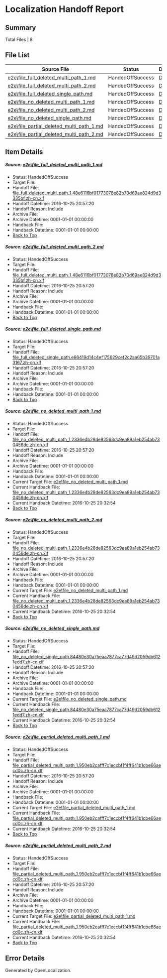 # <a name='report-top'></a> Localization Handoff Report

## Summary
 Total Files | 8

## File List
 Source File | Status | Details 
 ----------- | ------ | ------- 
 [e2e\file_full_deleted_multi_path_1.md](https://github.com/OpenLocalizationTestOrg/ol-test0/blob/4f98eac7ac24fe88066a8468d53bb2297b30e2db/e2e/file_full_deleted_multi_path_1.md) | HandedOffSuccess | [Details](#1ba358b8005cc1ddaaff04622c41bd0f966e7c9e1)
 [e2e\file_full_deleted_multi_path_2.md](https://github.com/OpenLocalizationTestOrg/ol-test0/blob/4f98eac7ac24fe88066a8468d53bb2297b30e2db/e2e/file_full_deleted_multi_path_2.md) | HandedOffSuccess | [Details](#1ba358b8005cc1ddaaff04622c41bd0f966e7c9e2)
 [e2e\file_full_deleted_single_path.md](https://github.com/OpenLocalizationTestOrg/ol-test0/blob/4f98eac7ac24fe88066a8468d53bb2297b30e2db/e2e/file_full_deleted_single_path.md) | HandedOffSuccess | [Details](#574f12c71e2b8d477ea390e92bf7bfa063af2def3)
 [e2e\file_no_deleted_multi_path_1.md](https://github.com/OpenLocalizationTestOrg/ol-test0/blob/4f98eac7ac24fe88066a8468d53bb2297b30e2db/e2e/file_no_deleted_multi_path_1.md) | HandedOffSuccess | [Details](#9ee9ff089c0e47e7d3b59cb646dd3896d1628da64)
 [e2e\file_no_deleted_multi_path_2.md](https://github.com/OpenLocalizationTestOrg/ol-test0/blob/4f98eac7ac24fe88066a8468d53bb2297b30e2db/e2e/file_no_deleted_multi_path_2.md) | HandedOffSuccess | [Details](#9ee9ff089c0e47e7d3b59cb646dd3896d1628da65)
 [e2e\file_no_deleted_single_path.md](https://github.com/OpenLocalizationTestOrg/ol-test0/blob/4f98eac7ac24fe88066a8468d53bb2297b30e2db/e2e/file_no_deleted_single_path.md) | HandedOffSuccess | [Details](#3f64796ae11bb24fa7cded5afb5061077d0f9fb06)
 [e2e\file_partial_deleted_multi_path_1.md](https://github.com/OpenLocalizationTestOrg/ol-test0/blob/4f98eac7ac24fe88066a8468d53bb2297b30e2db/e2e/file_partial_deleted_multi_path_1.md) | HandedOffSuccess | [Details](#f7440f3e8022cfd7317495e93a8aec73870dfdcb7)
 [e2e\file_partial_deleted_multi_path_2.md](https://github.com/OpenLocalizationTestOrg/ol-test0/blob/4f98eac7ac24fe88066a8468d53bb2297b30e2db/e2e/file_partial_deleted_multi_path_2.md) | HandedOffSuccess | [Details](#f7440f3e8022cfd7317495e93a8aec73870dfdcb8)

## Item Details
##### <a name='1ba358b8005cc1ddaaff04622c41bd0f966e7c9e1'></a> Source: [e2e\file_full_deleted_multi_path_1.md](https://github.com/OpenLocalizationTestOrg/ol-test0/blob/4f98eac7ac24fe88066a8468d53bb2297b30e2db/e2e/file_full_deleted_multi_path_1.md)
* Status: HandedOffSuccess
* Target File: 
* Handoff File: [file_full_deleted_multi_path_1.48e6116bf01773078e82b70d69ae824d9d3335bf.zh-cn.xlf](https://github.com/OpenLocalizationTestOrg/ol-test0-handoff/blob/4799cdf3c6191857ad0234ded0ad9f99e3240161/ol-handoff/OpenLocalizationTestOrg/ol-test0-zhcn/shujia/mt/file_full_deleted_multi_path_1.48e6116bf01773078e82b70d69ae824d9d3335bf.zh-cn.xlf)
* Handoff Datetime: 2016-10-25 20:57:20
* Handoff Reason: Include
* Archive File: 
* Archive Datetime: 0001-01-01 00:00:00
* Handback File: 
* Handback Datetime: 0001-01-01 00:00:00
* [Back to Top](#report-top)

##### <a name='1ba358b8005cc1ddaaff04622c41bd0f966e7c9e2'></a> Source: [e2e\file_full_deleted_multi_path_2.md](https://github.com/OpenLocalizationTestOrg/ol-test0/blob/4f98eac7ac24fe88066a8468d53bb2297b30e2db/e2e/file_full_deleted_multi_path_2.md)
* Status: HandedOffSuccess
* Target File: 
* Handoff File: [file_full_deleted_multi_path_1.48e6116bf01773078e82b70d69ae824d9d3335bf.zh-cn.xlf](https://github.com/OpenLocalizationTestOrg/ol-test0-handoff/blob/4799cdf3c6191857ad0234ded0ad9f99e3240161/ol-handoff/OpenLocalizationTestOrg/ol-test0-zhcn/shujia/mt/file_full_deleted_multi_path_1.48e6116bf01773078e82b70d69ae824d9d3335bf.zh-cn.xlf)
* Handoff Datetime: 2016-10-25 20:57:20
* Handoff Reason: Include
* Archive File: 
* Archive Datetime: 0001-01-01 00:00:00
* Handback File: 
* Handback Datetime: 0001-01-01 00:00:00
* [Back to Top](#report-top)

##### <a name='574f12c71e2b8d477ea390e92bf7bfa063af2def3'></a> Source: [e2e\file_full_deleted_single_path.md](https://github.com/OpenLocalizationTestOrg/ol-test0/blob/4f98eac7ac24fe88066a8468d53bb2297b30e2db/e2e/file_full_deleted_single_path.md)
* Status: HandedOffSuccess
* Target File: 
* Handoff File: [file_full_deleted_single_path.e86419d14c4ef175629cef2c2aa65b39701a3167.zh-cn.xlf](https://github.com/OpenLocalizationTestOrg/ol-test0-handoff/blob/4799cdf3c6191857ad0234ded0ad9f99e3240161/ol-handoff/OpenLocalizationTestOrg/ol-test0-zhcn/shujia/mt/file_full_deleted_single_path.e86419d14c4ef175629cef2c2aa65b39701a3167.zh-cn.xlf)
* Handoff Datetime: 2016-10-25 20:57:20
* Handoff Reason: Include
* Archive File: 
* Archive Datetime: 0001-01-01 00:00:00
* Handback File: 
* Handback Datetime: 0001-01-01 00:00:00
* [Back to Top](#report-top)

##### <a name='9ee9ff089c0e47e7d3b59cb646dd3896d1628da64'></a> Source: [e2e\file_no_deleted_multi_path_1.md](https://github.com/OpenLocalizationTestOrg/ol-test0/blob/4f98eac7ac24fe88066a8468d53bb2297b30e2db/e2e/file_no_deleted_multi_path_1.md)
* Status: HandedOffSuccess
* Target File: 
* Handoff File: [file_no_deleted_multi_path_1.2336e4b28de82563dc9ea89a1eb254ab730456de.zh-cn.xlf](https://github.com/OpenLocalizationTestOrg/ol-test0-handoff/blob/4799cdf3c6191857ad0234ded0ad9f99e3240161/ol-handoff/OpenLocalizationTestOrg/ol-test0-zhcn/shujia/mt/file_no_deleted_multi_path_1.2336e4b28de82563dc9ea89a1eb254ab730456de.zh-cn.xlf)
* Handoff Datetime: 2016-10-25 20:57:20
* Handoff Reason: Include
* Archive File: 
* Archive Datetime: 0001-01-01 00:00:00
* Handback File: 
* Handback Datetime: 0001-01-01 00:00:00
* Current Target File: [e2e\file_no_deleted_multi_path_1.md](https://github.com/OpenLocalizationTestOrg/ol-test0-zhcn/blob/180022c3128a99fbd28f285af7b2a1e2297d9d8d/e2e/file_no_deleted_multi_path_1.md)
* Current Handback File: [file_no_deleted_multi_path_1.2336e4b28de82563dc9ea89a1eb254ab730456de.zh-cn.xlf](https://github.com/OpenLocalizationTestOrg/ol-test0-handback/blob/77c1369d23d14eb0bd47f834d458e7f19eef4e34/ol-handback/OpenLocalizationTestOrg/ol-test0-zhcn/shujia/mt/file_no_deleted_multi_path_1.2336e4b28de82563dc9ea89a1eb254ab730456de.zh-cn.xlf)
* Current Handback Datetime: 2016-10-25 20:32:54
* [Back to Top](#report-top)

##### <a name='9ee9ff089c0e47e7d3b59cb646dd3896d1628da65'></a> Source: [e2e\file_no_deleted_multi_path_2.md](https://github.com/OpenLocalizationTestOrg/ol-test0/blob/4f98eac7ac24fe88066a8468d53bb2297b30e2db/e2e/file_no_deleted_multi_path_2.md)
* Status: HandedOffSuccess
* Target File: 
* Handoff File: [file_no_deleted_multi_path_1.2336e4b28de82563dc9ea89a1eb254ab730456de.zh-cn.xlf](https://github.com/OpenLocalizationTestOrg/ol-test0-handoff/blob/4799cdf3c6191857ad0234ded0ad9f99e3240161/ol-handoff/OpenLocalizationTestOrg/ol-test0-zhcn/shujia/mt/file_no_deleted_multi_path_1.2336e4b28de82563dc9ea89a1eb254ab730456de.zh-cn.xlf)
* Handoff Datetime: 2016-10-25 20:57:20
* Handoff Reason: Include
* Archive File: 
* Archive Datetime: 0001-01-01 00:00:00
* Handback File: 
* Handback Datetime: 0001-01-01 00:00:00
* Current Target File: [e2e\file_no_deleted_multi_path_1.md](https://github.com/OpenLocalizationTestOrg/ol-test0-zhcn/blob/180022c3128a99fbd28f285af7b2a1e2297d9d8d/e2e/file_no_deleted_multi_path_1.md)
* Current Handback File: [file_no_deleted_multi_path_1.2336e4b28de82563dc9ea89a1eb254ab730456de.zh-cn.xlf](https://github.com/OpenLocalizationTestOrg/ol-test0-handback/blob/77c1369d23d14eb0bd47f834d458e7f19eef4e34/ol-handback/OpenLocalizationTestOrg/ol-test0-zhcn/shujia/mt/file_no_deleted_multi_path_1.2336e4b28de82563dc9ea89a1eb254ab730456de.zh-cn.xlf)
* Current Handback Datetime: 2016-10-25 20:32:54
* [Back to Top](#report-top)

##### <a name='3f64796ae11bb24fa7cded5afb5061077d0f9fb06'></a> Source: [e2e\file_no_deleted_single_path.md](https://github.com/OpenLocalizationTestOrg/ol-test0/blob/4f98eac7ac24fe88066a8468d53bb2297b30e2db/e2e/file_no_deleted_single_path.md)
* Status: HandedOffSuccess
* Target File: 
* Handoff File: [file_no_deleted_single_path.84480e30a75eaa7877ca77d49d2059db6121edd7.zh-cn.xlf](https://github.com/OpenLocalizationTestOrg/ol-test0-handoff/blob/4799cdf3c6191857ad0234ded0ad9f99e3240161/ol-handoff/OpenLocalizationTestOrg/ol-test0-zhcn/shujia/mt/file_no_deleted_single_path.84480e30a75eaa7877ca77d49d2059db6121edd7.zh-cn.xlf)
* Handoff Datetime: 2016-10-25 20:57:20
* Handoff Reason: Include
* Archive File: 
* Archive Datetime: 0001-01-01 00:00:00
* Handback File: 
* Handback Datetime: 0001-01-01 00:00:00
* Current Target File: [e2e\file_no_deleted_single_path.md](https://github.com/OpenLocalizationTestOrg/ol-test0-zhcn/blob/180022c3128a99fbd28f285af7b2a1e2297d9d8d/e2e/file_no_deleted_single_path.md)
* Current Handback File: [file_no_deleted_single_path.84480e30a75eaa7877ca77d49d2059db6121edd7.zh-cn.xlf](https://github.com/OpenLocalizationTestOrg/ol-test0-handback/blob/77c1369d23d14eb0bd47f834d458e7f19eef4e34/ol-handback/OpenLocalizationTestOrg/ol-test0-zhcn/shujia/mt/file_no_deleted_single_path.84480e30a75eaa7877ca77d49d2059db6121edd7.zh-cn.xlf)
* Current Handback Datetime: 2016-10-25 20:32:54
* [Back to Top](#report-top)

##### <a name='f7440f3e8022cfd7317495e93a8aec73870dfdcb7'></a> Source: [e2e\file_partial_deleted_multi_path_1.md](https://github.com/OpenLocalizationTestOrg/ol-test0/blob/4f98eac7ac24fe88066a8468d53bb2297b30e2db/e2e/file_partial_deleted_multi_path_1.md)
* Status: HandedOffSuccess
* Target File: 
* Handoff File: [file_partial_deleted_multi_path_1.950eb2cafff7c1eccbf1f4ff641b1cbe66aecd0c.zh-cn.xlf](https://github.com/OpenLocalizationTestOrg/ol-test0-handoff/blob/4799cdf3c6191857ad0234ded0ad9f99e3240161/ol-handoff/OpenLocalizationTestOrg/ol-test0-zhcn/shujia/mt/file_partial_deleted_multi_path_1.950eb2cafff7c1eccbf1f4ff641b1cbe66aecd0c.zh-cn.xlf)
* Handoff Datetime: 2016-10-25 20:57:20
* Handoff Reason: Include
* Archive File: 
* Archive Datetime: 0001-01-01 00:00:00
* Handback File: 
* Handback Datetime: 0001-01-01 00:00:00
* Current Target File: [e2e\file_partial_deleted_multi_path_1.md](https://github.com/OpenLocalizationTestOrg/ol-test0-zhcn/blob/180022c3128a99fbd28f285af7b2a1e2297d9d8d/e2e/file_partial_deleted_multi_path_1.md)
* Current Handback File: [file_partial_deleted_multi_path_1.950eb2cafff7c1eccbf1f4ff641b1cbe66aecd0c.zh-cn.xlf](https://github.com/OpenLocalizationTestOrg/ol-test0-handback/blob/77c1369d23d14eb0bd47f834d458e7f19eef4e34/ol-handback/OpenLocalizationTestOrg/ol-test0-zhcn/shujia/mt/file_partial_deleted_multi_path_1.950eb2cafff7c1eccbf1f4ff641b1cbe66aecd0c.zh-cn.xlf)
* Current Handback Datetime: 2016-10-25 20:32:54
* [Back to Top](#report-top)

##### <a name='f7440f3e8022cfd7317495e93a8aec73870dfdcb8'></a> Source: [e2e\file_partial_deleted_multi_path_2.md](https://github.com/OpenLocalizationTestOrg/ol-test0/blob/4f98eac7ac24fe88066a8468d53bb2297b30e2db/e2e/file_partial_deleted_multi_path_2.md)
* Status: HandedOffSuccess
* Target File: 
* Handoff File: [file_partial_deleted_multi_path_1.950eb2cafff7c1eccbf1f4ff641b1cbe66aecd0c.zh-cn.xlf](https://github.com/OpenLocalizationTestOrg/ol-test0-handoff/blob/4799cdf3c6191857ad0234ded0ad9f99e3240161/ol-handoff/OpenLocalizationTestOrg/ol-test0-zhcn/shujia/mt/file_partial_deleted_multi_path_1.950eb2cafff7c1eccbf1f4ff641b1cbe66aecd0c.zh-cn.xlf)
* Handoff Datetime: 2016-10-25 20:57:20
* Handoff Reason: Include
* Archive File: 
* Archive Datetime: 0001-01-01 00:00:00
* Handback File: 
* Handback Datetime: 0001-01-01 00:00:00
* Current Target File: [e2e\file_partial_deleted_multi_path_1.md](https://github.com/OpenLocalizationTestOrg/ol-test0-zhcn/blob/180022c3128a99fbd28f285af7b2a1e2297d9d8d/e2e/file_partial_deleted_multi_path_1.md)
* Current Handback File: [file_partial_deleted_multi_path_1.950eb2cafff7c1eccbf1f4ff641b1cbe66aecd0c.zh-cn.xlf](https://github.com/OpenLocalizationTestOrg/ol-test0-handback/blob/77c1369d23d14eb0bd47f834d458e7f19eef4e34/ol-handback/OpenLocalizationTestOrg/ol-test0-zhcn/shujia/mt/file_partial_deleted_multi_path_1.950eb2cafff7c1eccbf1f4ff641b1cbe66aecd0c.zh-cn.xlf)
* Current Handback Datetime: 2016-10-25 20:32:54
* [Back to Top](#report-top)


## Error Details

Generated by OpenLocalization.
